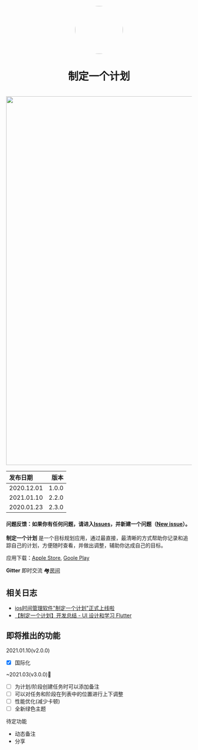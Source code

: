 <p align="center">
	<img width="130px" style="border-radius:200px" src="https://raw.githubusercontent.com/DuanJiaNing/makeaplan_public/main/logo1.png"/><br/>
	<h1 align="center">制定一个计划</h1><br/>
	<img width="1000px" src="https://raw.githubusercontent.com/DuanJiaNing/makeaplan_public/main/preview.png"/><br/>
</p>

| 发布日期 | 版本 |
| :-----| ----: |
| 2020.12.01 | 1.0.0 |
| 2021.01.10 | 2.2.0 |
| 2020.01.23 | 2.3.0 |

#### 问题反馈：如果你有任何问题，请进入[Issues](https://github.com/DuanJiaNing/makeaplan_public/issues)，并新建一个问题（[New issue](https://github.com/DuanJiaNing/makeaplan_public/issues/new)）。

<b>制定一个计划</b> 是一个目标规划应用，通过最直接，最清晰的方式帮助你记录和追踪自己的计划，方便随时查看，并做出调整，辅助你达成自己的目标。

应用下载：[Apple Store](https://itunes.apple.com/app/id1541785145), [Goole Play](https://play.google.com/store/apps/details?id=com.duan.makeaplan)

**Gitter** 即时交流 🏘️[房间](https://gitter.im/makeaplan/community)

## 相关日志

- [ios时间管理软件"制定一个计划"正式上线啦](https://www.jianshu.com/p/d46cb6343a9e)
- [【制定一个计划】开发总结 - UI 设计和学习 Flutter](https://www.jianshu.com/p/b4c9ed264d79)

## 即将推出的功能
2021.01.10(v2.0.0)
- [x] 国际化

~2021.03(v3.0.0)🌝
- [ ] 为计划/阶段创建任务时可以添加备注
- [ ] 可以对任务和阶段在列表中的位置进行上下调整
- [ ] 性能优化(减少卡顿)
- [ ] 全新绿色主题

待定功能
- 动态备注
- 分享
